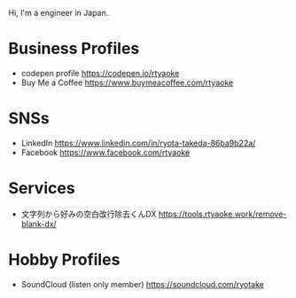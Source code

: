 Hi, I'm a engineer in Japan.


# Business Profiles
- codepen profile https://codepen.io/rtyaoke
- Buy Me a Coffee https://www.buymeacoffee.com/rtyaoke  

# SNSs
- LinkedIn https://www.linkedin.com/in/ryota-takeda-86ba9b22a/  
- Facebook https://www.facebook.com/rtyaoke

# Services
- 文字列から好みの空白改行除去くんDX https://tools.rtyaoke.work/remove-blank-dx/

# Hobby Profiles
- SoundCloud (listen only member) https://soundcloud.com/ryotake
